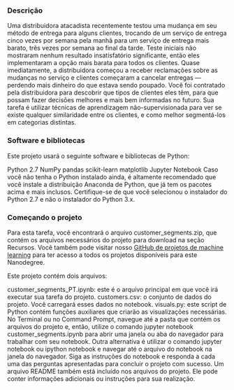 ### Descrição
Uma distribuidora atacadista recentemente testou uma mudança em seu método de entrega para alguns clientes, trocando de um serviço de entrega cinco vezes por semana pela manhã para um serviço de entrega mais barato, três vezes por semana ao final da tarde. Teste iniciais não mostraram nenhum resultado insatisfatório significante, então eles implementaram a opção mais barata para todos os clientes. Quase imediatamente, a distribuidora começou a receber reclamações sobre as mudanças no serviço e clientes começaram a cancelar entregas — perdendo mais dinheiro do que estava sendo poupado. Você foi contratado pela distribuidora para descobrir que tipos de clientes eles têm, para que possam fazer decisões melhores e mais bem informadas no futuro. Sua tarefa é utilizar técnicas de aprendizagem não-supervisionada para ver se existe qualquer similaridade entre os clientes, e como melhor segmentá-los em categorias distintas.

### Software e bibliotecas
Este projeto usará o seguinte software e bibliotecas de Python:

Python 2.7
NumPy
pandas
scikit-learn
matplotlib
Jupyter Notebook
Caso você não tenha o Python instalado ainda, é altamente recomendado que você instale a distribuição Anaconda de Python, que já tem os pacotes acima e mais inclusos. Certifique-se de que você selecionou o instalador do Python 2.7 e não o instalador do Python 3.x.

### Começando o projeto
Para esta tarefa, você encontrará o arquivo customer_segments.zip, que contém os arquivos necessários do projeto para download na seção Recursos. Você também pode visitar nosso [GitHub de projetos de machine learning](https://github.com/udacity/br-machine-learning) para ter acesso a todos os projetos disponíveis para este Nanodegree.

Este projeto contém dois arquivos:

customer_segments_PT.ipynb: este é o arquivo principal em que você irá executar sua tarefa do projeto.
customers.csv: o conjunto de dados do projeto. Você carregará esses dados no notebook.
visuals.py: este script de Python contém funções auxiliares que criarão as visualizações necessárias.
No Terminal ou no Command Prompt, navegue até a pasta que contém os arquivos do projeto e, então, utilize o comando jupyter notebook customer_segments.ipynb para abrir uma janela ou aba do navegador para trabalhar com seu notebook. Outra alternativa é utilizar o comando jupyter notebook ou ipython notebook e navegar até o arquivo do notebook na janela do navegador. Siga as instruções do notebook e responda a cada uma das perguntas apresentadas para concluir o projeto com sucesso. Um arquivo README também está incluído nos arquivos do projeto. Ele pode conter informações adicionais ou instruções para sua realização.
